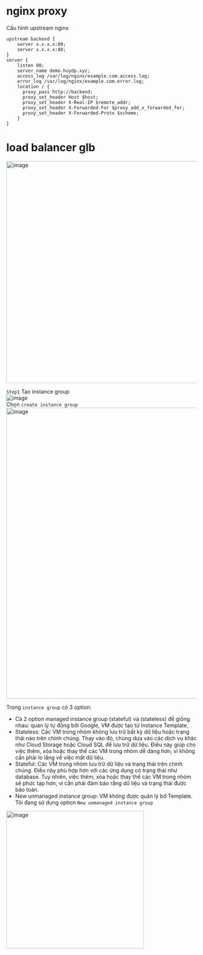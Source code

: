 # nginx proxy
Cấu hình upstream nginx 
```
upstream backend {
    server x.x.x.x:80;
    server x.x.x.x:80;
}
server {
    listen 80;
    server_name demo.huydp.xyz;
    access_log /var/log/nginx/example.com.access.log;
    error_log /var/log/nginx/example.com.error.log;
    location / {
      proxy_pass http://backend;
      proxy_set_header Host $host;
      proxy_set_header X-Real-IP $remote_addr;
      proxy_set_header X-Forwarded-For $proxy_add_x_forwarded_for;
      proxy_set_header X-Forwarded-Proto $scheme;
    }
}
```
# load balancer glb 
<img width="587" alt="image" src="https://github.com/HuyPham01/docs/assets/96679595/56532ea6-cb82-4144-a1a5-924dd59b2d1e">  

  
`Step1` Tạo instance group  
![image](https://github.com/HuyPham01/docs/assets/96679595/fa08056c-83a1-4bbe-a397-504e5db200d4)   
Chọn `create instance group`  
<img width="770" alt="image" src="https://github.com/HuyPham01/docs/assets/96679595/81e93300-4e2b-427d-8d87-1d97daad8364">  
  
Trong `instance group` có 3 option:  
- Cả 2 option managed instance group (stateful) và (stateless) đề giống nhau: quản lý tự động bởi Google, VM được tạo từ Instance Template,  
- Stateless: Các VM trong nhóm không lưu trữ bất kỳ dữ liệu hoặc trạng thái nào trên chính chúng. Thay vào đó, chúng dựa vào các dịch vụ khác như Cloud Storage hoặc Cloud SQL để lưu trữ dữ liệu. Điều này giúp cho việc thêm, xóa hoặc thay thế các VM trong nhóm dễ dàng hơn, vì không cần phải lo lắng về việc mất dữ liệu.  
- Stateful: Các VM trong nhóm lưu trữ dữ liệu và trạng thái trên chính chúng. Điều này phù hợp hơn với các ứng dụng có trạng thái như database. Tuy nhiên, việc thêm, xóa hoặc thay thế các VM trong nhóm sẽ phức tạp hơn, vì cần phải đảm bảo rằng dữ liệu và trạng thái được bảo toàn.
- New unmanaged instance group: VM không được quản lý bở Template.  
Tôi đang sử dụng option `New unmanaged instance group` 
<img width="364" alt="image" src="https://github.com/HuyPham01/docs/assets/96679595/5f706deb-bb4d-4abd-a2c3-c4e48b387b0a">  

